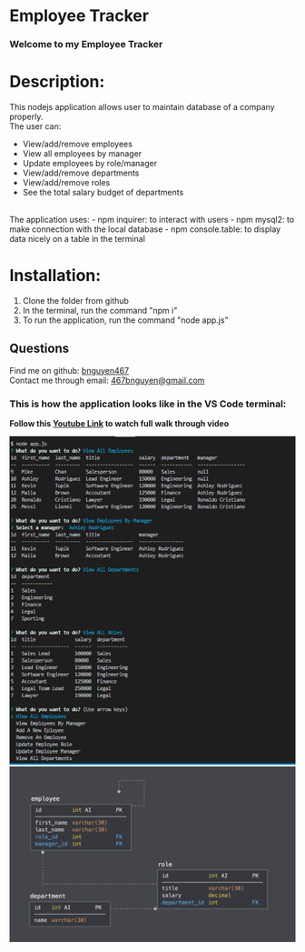 # Employee Tracker
### Welcome to my Employee Tracker

# Description: 
This nodejs application allows user to maintain database of a company properly.</br>
The user can:
- View/add/remove employees
- View all employees by manager
- Update employees by role/manager
- View/add/remove departments
- View/add/remove roles
- See the total salary budget of departments 
</br>
The application uses:
- npm inquirer: to interact with users
- npm mysql2: to make connection with the local database
- npm console.table: to display data nicely on a table in the terminal

# Installation:
1. Clone the folder from github
2. In the terminal, run the command "npm i"
3. To run the application, run the command "node app.js"

## Questions
Find me on github: [bnguyen467](https://github.com/bnguyen467)
</br>
Contact me through email: 467bnguyen@gmail.com

### This is how the application looks like in the VS Code terminal:
**Follow this [Youtube Link](https://www.youtube.com/watch?v=Jw3_UNBjNUc&feature=youtu.be) to watch full walk through video**

![example image](./Assets/images/example-image.png)
![schema](./Assets/images/schema.png)
